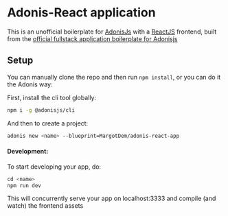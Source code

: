# Adonis-React application

This is an unofficial boilerplate for [AdonisJs](https://adonisjs.com/) with a [ReactJS](https://reactjs.org/) frontend, built from the [official fullstack application boilerplate for Adonisjs](https://github.com/adonisjs/adonis-fullstack-app)

## Setup

You can manually clone the repo and then run `npm install`, or you can do it the Adonis way:

First, install the cli tool globally:

```bash
npm i -g @adonisjs/cli
```

And then to create a project:

```bash
adonis new <name> --blueprint=MargotDem/adonis-react-app
```

#### Development:
To start developing your app, do:

```js
cd <name>
npm run dev
```

This will concurrently serve your app on localhost:3333 and compile (and watch) the frontend assets
